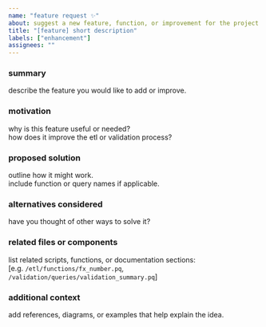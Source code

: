 ```yaml
---
name: "feature request ✨"
about: suggest a new feature, function, or improvement for the project
title: "[feature] short description"
labels: ["enhancement"]
assignees: ""
---
```


### summary
describe the feature you would like to add or improve.

### motivation
why is this feature useful or needed?  
how does it improve the etl or validation process?

### proposed solution
outline how it might work.  
include function or query names if applicable.

### alternatives considered
have you thought of other ways to solve it?

### related files or components
list related scripts, functions, or documentation sections:  
[e.g. `/etl/functions/fx_number.pq`, `/validation/queries/validation_summary.pq`]

### additional context
add references, diagrams, or examples that help explain the idea.
